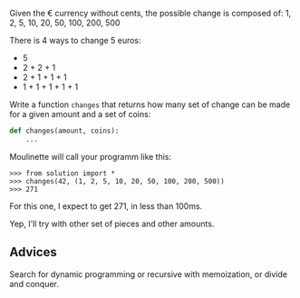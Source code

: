 Given the € currency without cents,
the possible change is composed of:
1, 2, 5, 10, 20, 50, 100, 200, 500

There is 4 ways to change 5 euros:

 - 5
 - 2 + 2 + 1
 - 2 + 1 + 1 + 1
 - 1 + 1 + 1 + 1 + 1

Write a function `changes` that returns how many set of change
can be made for a given amount and a set of coins:

```python
def changes(amount, coins):
    ...
```

Moulinette will call your programm like this:

```
>>> from solution import *
>>> changes(42, (1, 2, 5, 10, 20, 50, 100, 200, 500))
>>> 271
```

For this one, I expect to get 271, in less than 100ms.

Yep, I'll try with other set of pieces and other amounts.

## Advices

Search for dynamic programming or recursive with
memoization, or divide and conquer.
